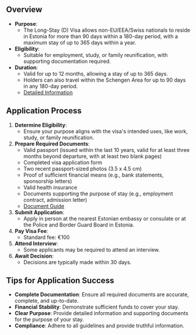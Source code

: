 ## Overview

- **Purpose**:
    - The Long-Stay (D) Visa allows non-EU/EEA/Swiss nationals to reside in Estonia for more than 90 days within a 180-day period, with a maximum stay of up to 365 days within a year.
- **Eligibility**:
    - Suitable for employment, study, or family reunification, with supporting documentation required.
- **Duration**:
    - Valid for up to 12 months, allowing a stay of up to 365 days.
    - Holders can also travel within the Schengen Area for up to 90 days in any 180-day period.
    - [Detailed Information](https://newyork.mfa.ee/long-stay-d-visa/)

## Application Process

1. **Determine Eligibility**:
    - Ensure your purpose aligns with the visa's intended uses, like work, study, or family reunification.
2. **Prepare Required Documents**:
    - Valid passport (issued within the last 10 years, valid for at least three months beyond departure, with at least two blank pages)
    - Completed visa application form
    - Two recent passport-sized photos (3.5 x 4.5 cm)
    - Proof of sufficient financial means (e.g., bank statements, sponsorship letters)
    - Valid health insurance
    - Documents supporting the purpose of stay (e.g., employment contract, admission letter)
    - [Document Guide](https://tbilisi.mfa.ee/necessary-documents-to-apply-for-a-d-visa/)
3. **Submit Application**:
    - Apply in person at the nearest Estonian embassy or consulate or at the Police and Border Guard Board in Estonia.
4. **Pay Visa Fee**:
    - Standard fee: €100
5. **Attend Interview**:
    - Some applicants may be required to attend an interview.
6. **Await Decision**:
    - Decisions are typically made within 30 days.

## Tips for Application Success

- **Complete Documentation**: Ensure all required documents are accurate, complete, and up-to-date.
- **Financial Stability**: Demonstrate sufficient funds to cover your stay.
- **Clear Purpose**: Provide detailed information and supporting documents for the purpose of your stay.
- **Compliance**: Adhere to all guidelines and provide truthful information.